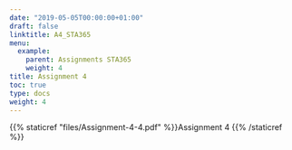 ```yaml
---
date: "2019-05-05T00:00:00+01:00"
draft: false
linktitle: A4_STA365
menu:
  example:
    parent: Assignments STA365
    weight: 4
title: Assignment 4
toc: true
type: docs
weight: 4
---
```


{{% staticref "files/Assignment-4-4.pdf" %}}Assignment 4 {{% /staticref %}}